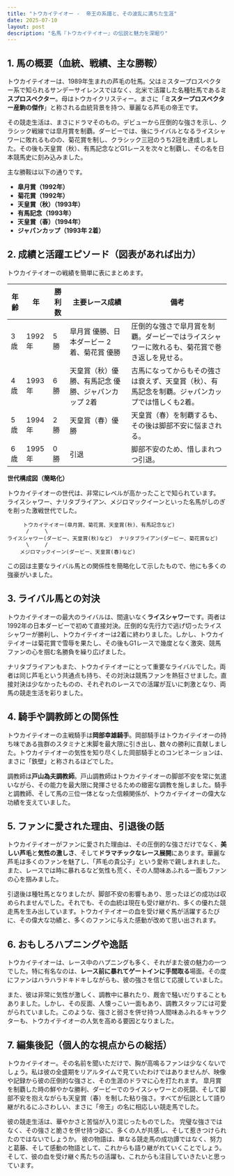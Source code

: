 ```yaml
---
title: "トウカイテイオー -  帝王の系譜と、その波乱に満ちた生涯"
date: 2025-07-10
layout: post
description: "名馬『トウカイテイオー』の伝説と魅力を深堀り"
---
```


## 1. 馬の概要（血統、戦績、主な勝鞍）

トウカイテイオーは、1989年生まれの芦毛の牡馬。父はミスタープロスペクター系で知られるサンデーサイレンスではなく、北米で活躍した名種牡馬である**ミスプロスペクター**。母はトウカイクリスティー。まさに「**ミスタープロスペクター産駒の傑作**」と称される血統背景を持つ、華麗なる芦毛の帝王です。

その競走生活は、まさにドラマそのもの。デビューから圧倒的な強さを示し、クラシック戦線では皐月賞を制覇。ダービーでは、後にライバルとなるライスシャワーに敗れるものの、菊花賞を制し、クラシック三冠のうち2冠を達成しました。その後も天皇賞（秋）、有馬記念などG1レースを次々と制覇し、その名を日本競馬史に刻み込みました。

主な勝鞍は以下の通りです。

* **皐月賞（1992年）**
* **菊花賞（1992年）**
* **天皇賞（秋）（1993年）**
* **有馬記念（1993年）**
* **天皇賞（春）（1994年）**
* **ジャパンカップ（1993年 2着）**


## 2. 成績と活躍エピソード（図表があれば出力）

トウカイテイオーの戦績を簡単に表にまとめます。

| 年齢 | 年 | 勝利数 | 主要レース成績 | 備考 |
|---|---|---|---|---|
| 3歳 | 1992年 | 5勝 | 皐月賞 優勝、日本ダービー 2着、菊花賞 優勝 |  圧倒的な強さで皐月賞を制覇。ダービーではライスシャワーに敗れるも、菊花賞で巻き返しを見せる。 |
| 4歳 | 1993年 | 6勝 | 天皇賞（秋）優勝、有馬記念 優勝、ジャパンカップ 2着 |  古馬になってからもその強さは衰えず、天皇賞（秋）、有馬記念を制覇。ジャパンカップでは惜しくも2着。 |
| 5歳 | 1994年 | 2勝 | 天皇賞（春）優勝 | 天皇賞（春）を制覇するも、その後は脚部不安に悩まされる。 |
| 6歳 | 1995年 | 0勝 |  引退 |  脚部不安のため、惜しまれつつ引退。 |


**世代構成図（簡略化）**

トウカイテイオーの世代は、非常にレベルが高かったことで知られています。  ライスシャワー、ナリタブライアン、メジロマックイーンといった名馬がしのぎを削った激戦世代でした。

```
     トウカイテイオー(皐月賞、菊花賞、天皇賞(秋)、有馬記念など)
      /     \
ライスシャワー(ダービー、天皇賞(秋)など)  ナリタブライアン(ダービー、菊花賞など)
      \     /
    メジロマックイーン(ダービー、天皇賞(春)など)
```

この図は主要なライバル馬との関係性を簡略化して示したもので、他にも多くの強豪がいました。


## 3. ライバル馬との対決

トウカイテイオーの最大のライバルは、間違いなく**ライスシャワー**です。両者は1992年の日本ダービーで初めて直接対決。圧倒的な先行力で逃げ切ったライスシャワーが勝利し、トウカイテイオーは2着に終わりました。しかし、トウカイテイオーは菊花賞で雪辱を果たし、その後もG1レースで幾度となく激突、競馬ファンの心を掴む名勝負を繰り広げました。

ナリタブライアンもまた、トウカイテイオーにとって重要なライバルでした。両者は同じ芦毛という共通点も持ち、その対決は競馬ファンを熱狂させました。直接対決は少なかったものの、それぞれのレースでの活躍が互いに刺激となり、両馬の競走生活を彩りました。


## 4. 騎手や調教師との関係性

トウカイテイオーの主戦騎手は**岡部幸雄騎手**。岡部騎手はトウカイテイオーの持ち味である抜群のスタミナと末脚を最大限に引き出し、数々の勝利に貢献しました。トウカイテイオーの気性を知り尽くした岡部騎手とのコンビネーションは、まさに「鉄壁」と称されるほどでした。

調教師は**戸山為夫調教師**。戸山調教師はトウカイテイオーの脚部不安を常に気遣いながら、その能力を最大限に発揮させるための緻密な調教を施しました。騎手と調教師、そして馬の三位一体となった信頼関係が、トウカイテイオーの偉大な功績を支えていました。


## 5. ファンに愛された理由、引退後の話

トウカイテイオーがファンに愛された理由は、その圧倒的な強さだけでなく、**美しい芦毛**と**気性の激しさ**、そして**ドラマチックなレース展開**にあります。華麗な芦毛は多くのファンを魅了し、「芦毛の貴公子」という愛称で親しまれました。また、レースでは時に暴れるなど気性も荒く、その人間味あふれる一面もファンの心を掴みました。

引退後は種牡馬となりましたが、脚部不安の影響もあり、思ったほどの成功は収められませんでした。それでも、その血統は現在も受け継がれ、多くの優れた競走馬を生み出しています。トウカイテイオーの血を受け継ぐ馬が活躍するたびに、その偉大な功績と、多くのファンに与えた感動が改めて思い出されます。


## 6. おもしろハプニングや逸話

トウカイテイオーは、レース中のハプニングも多く、それがまた彼の魅力の一つでした。特に有名なのは、**レース前に暴れてゲートインに手間取る**場面。その度にファンはハラハラドキドキしながらも、彼の強さを信じて応援していました。

また、彼は非常に気性が激しく、調教中に暴れたり、厩舎で騒いだりすることもありました。しかし、その反面、人懐っこい一面もあり、調教スタッフには可愛がられていました。このような、強さと弱さを併せ持つ人間味あふれるキャラクターも、トウカイテイオーの人気を高める要因となりました。


## 7. 編集後記（個人的な視点からの総括）

トウカイテイオー。その名前を聞いただけで、胸が高鳴るファンは少なくないでしょう。私は彼の全盛期をリアルタイムで見ていたわけではありませんが、映像や記録から彼の圧倒的な強さと、その生涯のドラマに心を打たれます。  皐月賞を制覇した時の鮮やかな勝利、ダービーでのライスシャワーとの死闘、そして脚部不安を抱えながらも天皇賞（春）を制した粘り強さ。すべてが伝説として語り継がれるにふさわしい、まさに「帝王」の名に相応しい競走馬でした。

彼の競走生活は、華やかさと苦悩が入り混じったものでした。  完璧な強さではなく、その強さと脆さを併せ持つ姿に、多くの人が共感し、そして惹きつけられたのではないでしょうか。  彼の物語は、単なる競走馬の成功譚ではなく、努力と葛藤、そして感動の物語として、これからも語り継がれていくことでしょう。  そして、彼の血を受け継ぐ馬たちの活躍も、これからも注目していきたいと思っています。
